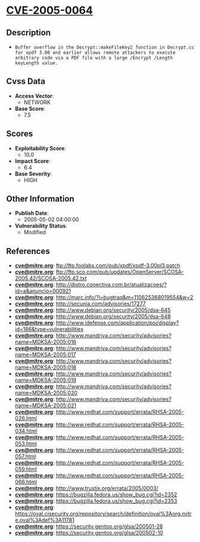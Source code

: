 
# [CVE-2005-0064](https://cve.mitre.org/cgi-bin/cvename.cgi?name=CVE-2005-0064)

## Description

- `Buffer overflow in the Decrypt::makeFileKey2 function in Decrypt.cc for xpdf 3.00 and earlier allows remote attackers to execute arbitrary code via a PDF file with a large /Encrypt /Length keyLength value.`

## Cvss Data

- **Access Vector**:
  - NETWORK
- **Base Score**:
  - 7.5

## Scores

- **Exploitability Score**:
  - 10.0
- **Impact Score**:
  - 6.4
- **Base Severity**:
  - HIGH

## Other Information

- **Publish Date**:
  - 2005-05-02 04:00:00
- **Vulnerability Status**:
  - Modified

## References

- **cve@mitre.org**: ftp://ftp.foolabs.com/pub/xpdf/xpdf-3.00pl3.patch
- **cve@mitre.org**: ftp://ftp.sco.com/pub/updates/OpenServer/SCOSA-2005.42/SCOSA-2005.42.txt
- **cve@mitre.org**: http://distro.conectiva.com.br/atualizacoes/?id=a&anuncio=000921
- **cve@mitre.org**: http://marc.info/?l=bugtraq&m=110625368019554&w=2
- **cve@mitre.org**: http://secunia.com/advisories/17277
- **cve@mitre.org**: http://www.debian.org/security/2005/dsa-645
- **cve@mitre.org**: http://www.debian.org/security/2005/dsa-648
- **cve@mitre.org**: http://www.idefense.com/application/poi/display?id=186&type=vulnerabilities
- **cve@mitre.org**: http://www.mandriva.com/security/advisories?name=MDKSA-2005:016
- **cve@mitre.org**: http://www.mandriva.com/security/advisories?name=MDKSA-2005:017
- **cve@mitre.org**: http://www.mandriva.com/security/advisories?name=MDKSA-2005:018
- **cve@mitre.org**: http://www.mandriva.com/security/advisories?name=MDKSA-2005:019
- **cve@mitre.org**: http://www.mandriva.com/security/advisories?name=MDKSA-2005:020
- **cve@mitre.org**: http://www.mandriva.com/security/advisories?name=MDKSA-2005:021
- **cve@mitre.org**: http://www.redhat.com/support/errata/RHSA-2005-026.html
- **cve@mitre.org**: http://www.redhat.com/support/errata/RHSA-2005-034.html
- **cve@mitre.org**: http://www.redhat.com/support/errata/RHSA-2005-053.html
- **cve@mitre.org**: http://www.redhat.com/support/errata/RHSA-2005-057.html
- **cve@mitre.org**: http://www.redhat.com/support/errata/RHSA-2005-059.html
- **cve@mitre.org**: http://www.redhat.com/support/errata/RHSA-2005-066.html
- **cve@mitre.org**: http://www.trustix.org/errata/2005/0003/
- **cve@mitre.org**: https://bugzilla.fedora.us/show_bug.cgi?id=2352
- **cve@mitre.org**: https://bugzilla.fedora.us/show_bug.cgi?id=2353
- **cve@mitre.org**: https://oval.cisecurity.org/repository/search/definition/oval%3Aorg.mitre.oval%3Adef%3A11781
- **cve@mitre.org**: https://security.gentoo.org/glsa/200501-28
- **cve@mitre.org**: https://security.gentoo.org/glsa/200502-10
